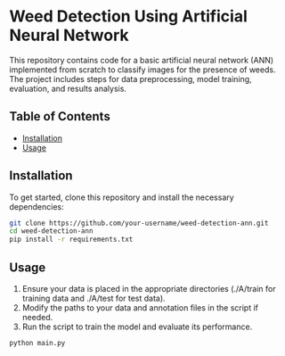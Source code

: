 # Weed Detection Using Artificial Neural Network

This repository contains code for a basic artificial neural network (ANN) implemented from scratch to classify images for the presence of weeds. The project includes steps for data preprocessing, model training, evaluation, and results analysis.

## Table of Contents

- [Installation](#installation)
- [Usage](#usage)

## Installation
To get started, clone this repository and install the necessary dependencies:

```bash
git clone https://github.com/your-username/weed-detection-ann.git
cd weed-detection-ann
pip install -r requirements.txt
```

## Usage

1. Ensure your data is placed in the appropriate directories (./A/train for training data and ./A/test for test data).
2. Modify the paths to your data and annotation files in the script if needed.
3. Run the script to train the model and evaluate its performance.
```bash
python main.py
```  


